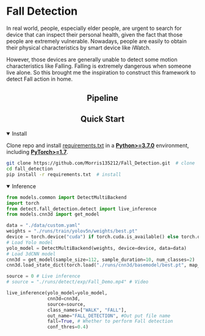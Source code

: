 # Fall Detection
<p> In real world, people, especially elder people, are urgent to search for device that can inspect their personal health, given the fact that those people are extremely vulnerable.
Nowadays, people are easily to obtain their physical characteristics by smart device like iWatch.

However, those devices are generally unable to detect some motion characteristics like Falling. Falling is extremely dangerous when someone live alone. So this brought me the inspiration to construct this framework to detect Fall action in home.
</p>

## <div align="center">Pipeline</div>

## <div align="center">Quick Start</div>

<details open>
<summary>Install</summary>

Clone repo and install [requirements.txt](https://github.com/Morris135212/Fall_Detection/blob/main/requirements.txt) in a
[**Python>=3.7.0**](https://www.python.org/) environment, including
[**PyTorch>=1.7**](https://pytorch.org/get-started/locally/).

```bash
git clone https://github.com/Morris135212/Fall_Detection.git  # clone
cd fall_detection
pip install -r requirements.txt  # install
```
</details>

<details open>
<summary>Inference</summary>

```python
from models.common import DetectMultiBackend
import torch
from detect.fall_detection.detect import live_inference
from models.cnn3d import get_model

data = "./data/custom.yaml"
weights = "./runs/train/yolov5n/weights/best.pt"
device = torch.device("cuda") if torch.cuda.is_available() else torch.device("cpu")
# Load Yolo model
yolo_model = DetectMultiBackend(weights, device=device, data=data)
# Load 3dCNN model
cnn3d = get_model(sample_size=112, sample_duration=10, num_classes=2)
cnn3d.load_state_dict(torch.load("./runs/cnn3d/basemodel/best.pt", map_location=device))

source = 0 # Live inference
# source = "./runs/detect/exp/Fall_Demo.mp4" # Video

live_inference(yolo_model=yolo_model,
               cnn3d=cnn3d, 
               source=source,
               class_names=["WALK", "FALL"],
               out_name="FALL_DETECTION", #Out put file name
               fall=True, # Whether to perform Fall detection
               conf_thres=0.4)
```
</details>
